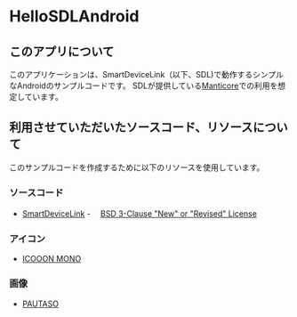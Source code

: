 
# HelloSDLAndroid
## このアプリについて
このアプリケーションは、SmartDeviceLink（以下、SDL)で動作するシンプルなAndroidのサンプルコードです。
SDLが提供している[Manticore](https://smartdevicelink.com/resources/manticore/)での利用を想定しています。


## 利用させていただいたソースコード、リソースについて
このサンプルコードを作成するために以下のリソースを使用しています。
### ソースコード
* [SmartDeviceLink](https://github.com/smartdevicelink/sdl_java_suite/tree/master/android/hello_sdl_android)  -
　[BSD 3-Clause "New" or "Revised" License](https://github.com/smartdevicelink/sdl_java_suite/blob/master/LICENSE)
### アイコン
* [ICOOON MONO](https://icooon-mono.com/)

### 画像
* [PAUTASO]( https://www.pakutaso.com/)